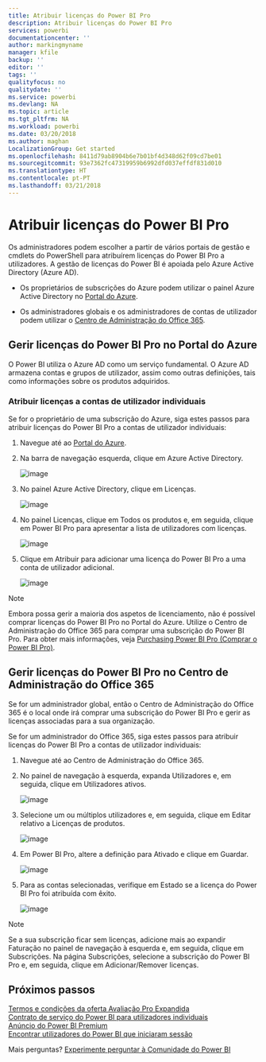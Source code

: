 ```yaml
---
title: Atribuir licenças do Power BI Pro
description: Atribuir licenças do Power BI Pro
services: powerbi
documentationcenter: ''
author: markingmyname
manager: kfile
backup: ''
editor: ''
tags: ''
qualityfocus: no
qualitydate: ''
ms.service: powerbi
ms.devlang: NA
ms.topic: article
ms.tgt_pltfrm: NA
ms.workload: powerbi
ms.date: 03/20/2018
ms.author: maghan
LocalizationGroup: Get started
ms.openlocfilehash: 8411d79ab8904b6e7b01bf4d348d62f09cd7be01
ms.sourcegitcommit: 93e7362fc47319959b6992dfd037effdf831d010
ms.translationtype: HT
ms.contentlocale: pt-PT
ms.lasthandoff: 03/21/2018
---
```

# <a name="assigning-power-bi-pro-licenses"></a>Atribuir licenças do Power BI Pro

Os administradores podem escolher a partir de vários portais de gestão e cmdlets do PowerShell para atribuírem licenças do Power BI Pro a utilizadores. A gestão de licenças do Power BI é apoiada pelo Azure Active Directory (Azure AD).

* Os proprietários de subscrições do Azure podem utilizar o painel Azure Active Directory no [Portal do Azure](https://ms.portal.azure.com/#@microsoft.onmicrosoft.com/dashboard/private/39bc3cf7-31a4-43f6-954c-f2d69ca2f0). 

* Os administradores globais e os administradores de contas de utilizador podem utilizar o [Centro de Administração do Office 365](https://portal.office.com/AdminPortal/Home#/homepage).

## <a name="managing-power-bi-pro-licenses-in-the-azure-portal"></a>Gerir licenças do Power BI Pro no Portal do Azure

O Power BI utiliza o Azure AD como um serviço fundamental. O Azure AD armazena contas e grupos de utilizador, assim como outras definições, tais como informações sobre os produtos adquiridos.

### <a name="assigning-licenses-to-individual-user-accounts"></a>Atribuir licenças a contas de utilizador individuais

Se for o proprietário de uma subscrição do Azure, siga estes passos para atribuir licenças do Power BI Pro a contas de utilizador individuais:

1. Navegue até ao [Portal do Azure](https://ms.portal.azure.com/#@microsoft.onmicrosoft.com/dashboard/private/39bc3cf7-31a4-43f6-954c-f2d69ca2f0). 

2. Na barra de navegação esquerda, clique em Azure Active Directory.

    ![image](media/service-assigning-power-bi-pro-licenses/service-assigning-power-bi-pro-licenses-01.png)

3. No painel Azure Active Directory, clique em Licenças.

    ![image](media/service-assigning-power-bi-pro-licenses/service-assigning-power-bi-pro-licenses-02.png)

4. No painel Licenças, clique em Todos os produtos e, em seguida, clique em Power BI Pro para apresentar a lista de utilizadores com licenças.

    ![image](media/service-assigning-power-bi-pro-licenses/service-assigning-power-bi-pro-licenses-03.png)

5. Clique em Atribuir para adicionar uma licença do Power BI Pro a uma conta de utilizador adicional.

    ![image](media/service-assigning-power-bi-pro-licenses/service-assigning-power-bi-pro-licenses-04.png)

> [!NOTE]
> Embora possa gerir a maioria dos aspetos de licenciamento, não é possível comprar licenças do Power BI Pro no Portal do Azure. Utilize o Centro de Administração do Office 365 para comprar uma subscrição do Power BI Pro. Para obter mais informações, veja [Purchasing Power BI Pro (Comprar o Power BI Pro)](https://docs.microsoft.com/en-us/power-bi/service-admin-purchasing-power-bi-pro).
>

## <a name="managing-power-bi-pro-licenses-in-the-office-365-admin-center"></a>Gerir licenças do Power BI Pro no Centro de Administração do Office 365

Se for um administrador global, então o Centro de Administração do Office 365 é o local onde irá comprar uma subscrição do Power BI Pro e gerir as licenças associadas para a sua organização.

Se for um administrador do Office 365, siga estes passos para atribuir licenças do Power BI Pro a contas de utilizador individuais:

1. Navegue até ao Centro de Administração do Office 365.

2. No painel de navegação à esquerda, expanda Utilizadores e, em seguida, clique em Utilizadores ativos.

    ![image](media/service-assigning-power-bi-pro-licenses/service-assigning-power-bi-pro-licenses-05.png)

3. Selecione um ou múltiplos utilizadores e, em seguida, clique em Editar relativo a Licenças de produtos.

    ![image](media/service-assigning-power-bi-pro-licenses/service-assigning-power-bi-pro-licenses-06.png)

4. Em Power BI Pro, altere a definição para Ativado e clique em Guardar.

    ![image](media/service-assigning-power-bi-pro-licenses/service-assigning-power-bi-pro-licenses-07.png)

5. Para as contas selecionadas, verifique em Estado se a licença do Power BI Pro foi atribuída com êxito.

    ![image](media/service-assigning-power-bi-pro-licenses/service-assigning-power-bi-pro-licenses-08.png)

> [!NOTE]
> Se a sua subscrição ficar sem licenças, adicione mais ao expandir Faturação no painel de navegação à esquerda e, em seguida, clique em Subscrições. Na página Subscrições, selecione a subscrição do Power BI Pro e, em seguida, clique em Adicionar/Remover licenças.
>

## <a name="next-steps"></a>Próximos passos
[Termos e condições da oferta Avaliação Pro Expandida](https://aka.ms/power-bi-trial)
</br>
[Contrato de serviço do Power BI para utilizadores individuais](https://powerbi.microsoft.com/terms-of-service/)
</br>
[Anúncio do Power BI Premium](https://aka.ms/pbipremium-announcement)
</br>
[Encontrar utilizadores do Power BI que iniciaram sessão](service-admin-access-usage.md)

Mais perguntas? [Experimente perguntar à Comunidade do Power BI](https://community.powerbi.com/)
